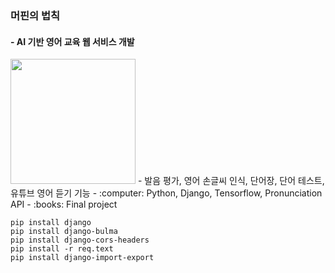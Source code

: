 ### 머핀의 법칙 
#### - AI 기반 영어 교육 웹 서비스 개발
<img src="https://user-images.githubusercontent.com/48826021/100090298-51f64c00-2e96-11eb-870e-825a2357e336.png" width="200px">
- 발음 평가, 영어 손글씨 인식, 단어장, 단어 테스트, 유튜브 영어 듣기 기능
- :computer: Python, Django, Tensorflow, Pronunciation API
- :books: Final project


```
pip install django 
pip install django-bulma 
pip install django-cors-headers
pip install -r req.text
pip install django-import-export
 ```
